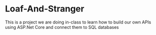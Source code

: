 # Loaf-And-Stranger
This is a project we are doing in-class to learn how to build our own APIs using ASP.Net Core and connect them to SQL databases
